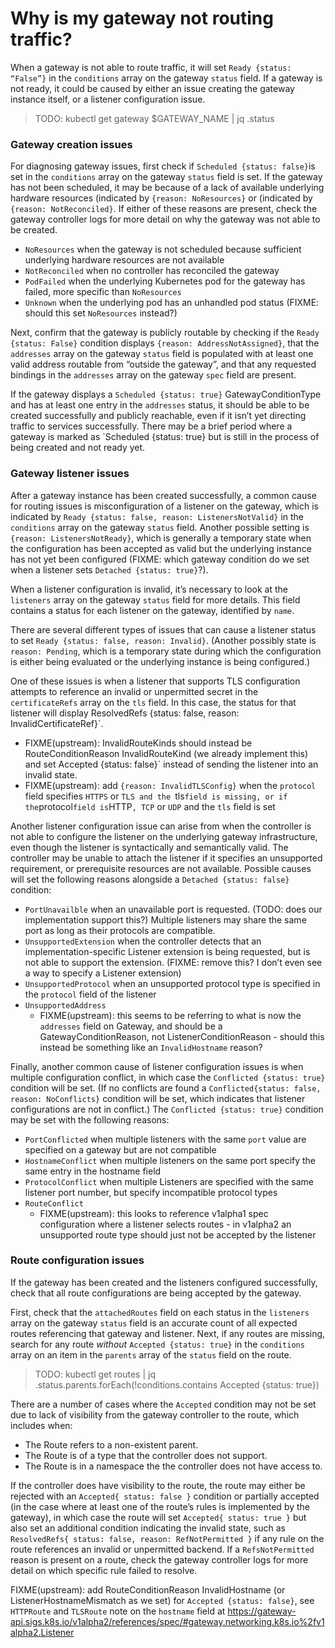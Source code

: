 # Why is my gateway not routing traffic?

When a gateway is not able to route traffic, it will set `Ready {status: “False”}` in the `conditions` array on the gateway `status` field. If a gateway is not ready, it could be caused by either an issue creating the gateway instance itself, or a listener configuration issue.

> TODO: kubectl get gateway $GATEWAY_NAME | jq .status

### Gateway creation issues

For diagnosing gateway issues, first check if `Scheduled {status: false}`is set in the `conditions` array on the gateway `status` field is set. If the gateway has not been scheduled, it may be because of a lack of available underlying hardware resources (indicated by `{reason: NoResources}` or (indicated by `{reason: NotReconciled}`. If either of these reasons are present, check the gateway controller logs for more detail on why the gateway was not able to be created.
- `NoResources` when the gateway is not scheduled because sufficient underlying hardware resources are not available
- `NotReconciled` when no controller has reconciled the gateway
- `PodFailed` when the underlying Kubernetes pod for the gateway has failed, more specific than `NoResources`
- `Unknown` when the underlying pod has an unhandled pod status (FIXME: should this set `NoResources` instead?)

Next, confirm that the gateway is publicly routable by checking if the `Ready {status: False}` condition displays `{reason: AddressNotAssigned}`, that the `addresses` array on the gateway `status` field is populated with at least one valid address routable from “outside the gateway”, and that any requested bindings in the `addresses` array on the gateway `spec` field are present.

If the gateway displays a `Scheduled {status: true}` GatewayConditionType and has at least one entry in the `addresses` status, it should be able to be created successfully and publicly reachable, even if it isn’t yet directing traffic to services successfully. There may be a brief period where a gateway is marked as `Scheduled {status: true} but is still in the process of being created and not ready yet.

### Gateway listener issues

After a gateway instance has been created successfully, a common cause for routing issues is misconfiguration of a listener on the gateway, which is indicated by `Ready {status: false, reason: ListenersNotValid}` in the `conditions` array on the gateway `status` field. Another possible setting is `{reason: ListenersNotReady}`, which is generally a temporary state when the configuration has been accepted as valid but the underlying instance has not yet been configured (FIXME: which gateway condition do we set when a listener sets `Detached {status: true}`?).

When a listener configuration is invalid, it’s necessary to look at the `listeners` array on the gateway `status` field for more details. This field contains a status for each listener on the gateway, identified by `name`.

There are several different types of issues that can cause a listener status to set `Ready {status: false, reason: Invalid}`. (Another possibly state is `reason: Pending`, which is a temporary state during which the configuration is either being evaluated or the underlying instance is being configured.)

One of these issues is when a listener that supports TLS configuration attempts to reference an invalid or unpermitted secret in the `certificateRefs` array on the `tls` field. In this case, the status for that listener will display ResolvedRefs {status: false, reason: InvalidCertificateRef}`.

- FIXME(upstream): InvalidRouteKinds should instead be RouteConditionReason InvalidRouteKind (we already implement this) and set Accepted {status: false}` instead of sending the listener into an invalid state.
- FIXME(upstream): add `{reason: InvalidTLSConfig}` when the `protocol` field specifies `HTTPS` or `TLS and the `tls` field is missing, or if the `protocol` field is `HTTP`, TCP` or `UDP` and the `tls` field is set

Another listener configuration issue can arise from when the controller is not able to configure the listener on the underlying gateway infrastructure, even though the listener is syntactically and semantically valid. The controller may be unable to attach the listener if it specifies an unsupported requirement, or prerequisite resources are not available. Possible causes will set the following reasons alongside a `Detached {status: false}` condition:
- `PortUnavailble` when an unavailable port is requested. (TODO: does our implementation support this?) Multiple listeners may share the same port as long as their protocols are compatible.
- `UnsupportedExtension` when the controller detects that an implementation-specific Listener extension is being requested, but is not able to support the extension. (FIXME: remove this? I don’t even see a way to specify a Listener extension)
- `UnsupportedProtocol` when an unsupported protocol type is specified in the `protocol` field of the listener
- `UnsupportedAddress`
    - FIXME(upstream): this seems to be referring to what is now the `addresses` field on Gateway, and should be a GatewayConditionReason, not ListenerConditionReason - should this instead be something like an `InvalidHostname` reason?

Finally, another common cause of listener configuration issues is when multiple configuration conflict, in which case the `Conflicted {status: true}` condition will be set. (If no conflicts are found a `Conflicted{status: false, reason: NoConflicts}` condition will be set, which indicates that listener configurations are not in conflict.) The `Conflicted {status: true}` condition may be set with the following reasons:
- `PortConflicted` when multiple listeners with the same `port` value are specified on a gateway but are not compatible
- `HostnameConflict` when multiple listeners on the same port specify the same entry in the hostname field
- `ProtocolConflict` when multiple Listeners are specified with the same listener port number, but specify incompatible protocol types
- `RouteConflict`
    - FIXME(upstream): this looks to reference v1alpha1 spec configuration where a listener selects routes - in v1alpha2 an unsupported route type should just not be accepted by the listener

### Route configuration issues

If the gateway has been created and the listeners configured successfully, check that all route configurations are being accepted by the gateway.

First, check that the `attachedRoutes` field on each status in the `listeners` array on the gateway `status` field is an accurate count of all expected routes referencing that gateway and listener. Next, if any routes are missing, search for any route _without_ `Accepted {status: true}` in the `conditions` array on an item in the `parents` array of the `status` field on the route.

> TODO: kubectl get routes | jq .status.parents.forEach(!conditions.contains Accepted {status: true})

There are a number of cases where the `Accepted` condition may not be set due to lack of visibility from the gateway controller to the route, which includes when:
- The Route refers to a non-existent parent.
- The Route is of a type that the controller does not support.
- The Route is in a namespace the the controller does not have access to.

If the controller does have visibility to the route, the route may either be rejected with an `Accepted{ status: false }` condition or partially accepted (in the case where at least one of the route’s rules is implemented by the gateway), in which case the route will set `Accepted{ status: true }` but also set an additional condition indicating the invalid state, such as `ResolvedRefs{ status: false, reason: RefNotPermitted }` if any rule on the route references an invalid or unpermitted backend. If a `RefsNotPermitted` reason is present on a route, check the gateway controller logs for more detail on which specific rule failed to resolve.

FIXME(upstream): add RouteConditionReason InvalidHostname (or ListenerHostnameMismatch as we set) for `Accepted {status: false}`, see `HTTPRoute` and `TLSRoute` note on the `hostname` field at https://gateway-api.sigs.k8s.io/v1alpha2/references/spec/#gateway.networking.k8s.io%2fv1alpha2.Listener
